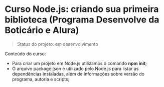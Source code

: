 # Curso Node.js: criando sua primeira biblioteca (Programa Desenvolve da Boticário e Alura)

> Status do projeto: em desenvolvimento

Conteúdo do curso:

* Para criar um projeto em Node.js utilizamos o comando **npm init**;
* O arquivo package.json é utilizado pelo Node.js para listar as dependências instaladas, além de informações sobre versão do programa, autoria e scripts;